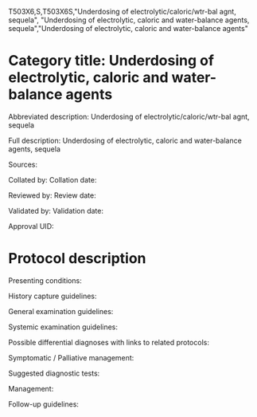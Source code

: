 T503X6,S,T503X6S,"Underdosing of electrolytic/caloric/wtr-bal agnt, sequela", "Underdosing of electrolytic, caloric and water-balance agents, sequela","Underdosing of electrolytic, caloric and water-balance agents"
# Category title: Underdosing of electrolytic, caloric and water-balance agents

Abbreviated description: Underdosing of electrolytic/caloric/wtr-bal agnt, sequela

Full description: Underdosing of electrolytic, caloric and water-balance agents, sequela

Sources:

Collated by:
Collation date:

Reviewed by:
Review date:

Validated by:
Validation date:

Approval UID:

# Protocol description

Presenting conditions:

History capture guidelines:

General examination guidelines:

Systemic examination guidelines:

Possible differential diagnoses with links to related protocols:

Symptomatic / Palliative management:

Suggested diagnostic tests:

Management:

Follow-up guidelines:
